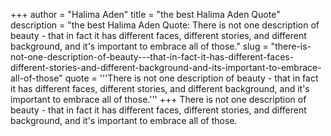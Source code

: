 +++
author = "Halima Aden"
title = "the best Halima Aden Quote"
description = "the best Halima Aden Quote: There is not one description of beauty - that in fact it has different faces, different stories, and different background, and it's important to embrace all of those."
slug = "there-is-not-one-description-of-beauty---that-in-fact-it-has-different-faces-different-stories-and-different-background-and-its-important-to-embrace-all-of-those"
quote = '''There is not one description of beauty - that in fact it has different faces, different stories, and different background, and it's important to embrace all of those.'''
+++
There is not one description of beauty - that in fact it has different faces, different stories, and different background, and it's important to embrace all of those.
